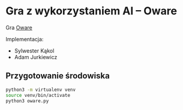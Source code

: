 # Gra z wykorzystaniem AI – Oware

Gra [Oware](https://en.wikipedia.org/wiki/Oware)

Implementacja:

- Sylwester Kąkol
- Adam Jurkiewicz

## Przygotowanie środowiska

```bash
python3 -m virtualenv venv
source venv/bin/activate
python3 oware.py
```
